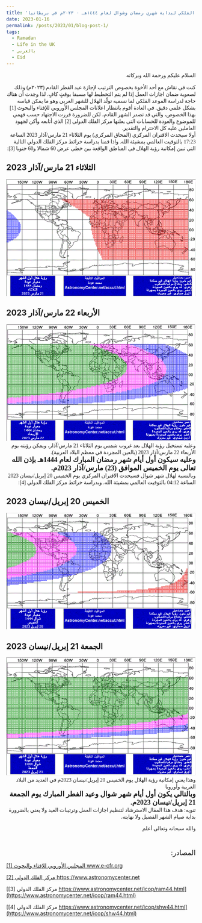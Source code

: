 ```yaml
---
title: 'الحساب الفلكي لبداية شهري رمضان وشوال لعام ١٤٤٤هـ - ٢٠٢٣م في بريطانيا'
date: 2023-01-16
permalink: /posts/2023/01/blog-post-1/
tags:
  - Ramadan
  - Life in the UK
  - بالعربي
  - Eid
---
```

<div dir="rtl"><span style="font-family:Tahoma;">
السلام عليكم ورحمة الله وبركاته

</span></div>

<div dir="rtl"><span style="font-family:Tahoma;">
كنت في نقاش مع أحد الأخوة بخصوص الترتيب لإجازة عيد الفطر القادم (٢٠٢٣م) وذلك لصعوبة ضمان اجازات العمل إذا لم يتم التخطيط لها مسبقا بوقتٍ كافٍ. لذا وجدت أن هناك حاجة لدراسة الموعد الفلكي لما نسميه تولّد الهلال للشهر العربي وهو ما يمكن قياسه بشكل علمي دقيق. في العادة أقوم بانتظار اعلانات المجلس الأوروبي للإفتاء والبحوث [1] بهذا الخصوص، والتي قد تصدر الشهر القادم، لكن للضرورة قررت الاجتهاد حسب فهمي للموضوع والعودة للحسابات التي يعلنها مركز الفلك الدولي [2] الذي أتابعه وأكن لجهود العاملين عليه كل الاحترام والتقدير.
</span></div>

<div dir="rtl"><span style="font-family:Tahoma;">
أولا سيحدث الاقتران المركزي (المحاق المركزي) يوم الثلاثاء 21 مارس/آذار 2023 الساعة 17:23 بالتوقيت العالمي بمشيئة الله. واذا قمنا بدراسة خرائط مركز الفلك الدولي التالية التي تبين إمكانية رؤية الهلال في المناطق الواقعة بين خطي عرض 60 شمالا و60 جنوبا [3]:

</span></div>

## الثلاثاء 21 مارس/آذار 2023
<img src='/images/ram44_1.gif'>

## الأربعاء 22 مارس/آذار 2023
<img src='/images/ram44_2.gif'>

<br>

<div dir="rtl"><span style="font-family:Tahoma;">
وعليه تستحيل رؤية الهلال بعد غروب شمس يوم الثلاثاء 21 مارس/آذار، ويمكن رؤيته يوم الأربعاء 22 مارس/آذار 2023 (بالعين المجردة في معظم البلاد العربية).
</span></div>

<div dir="rtl"><span style="font-family:Tahoma; font-size:14pt; font-weight: bold;">وعليه سيكون أول أيام شهر رمضان المبارك لعام 1444هـ بإذن الله تعالى يوم الخميس الموافق (23) مارس/آذار 2023م.</span></div>

<div dir="rtl"><span style="font-family:Tahoma;">
وبالنسبة لهلال شهر شوال فسيحدث الاقتران المركزي يوم الخميس 20 إبريل/نيسان 2023 الساعة 04:12 بالتوقيت العالمي بمشيئة الله. وبدراسة خرائط مركز الفلك الدولي [4]:
</span></div>



## الخميس 20 إبريل/نيسان 2023
<img src='/images/shw44_1.gif'>

## الجمعة 21 إبريل/نيسان 2023
<img src='/images/shw44_2.gif'>

<br>

<div dir="rtl"><span style="font-family:Tahoma;">
وهذا يعني إمكانية رؤية الهلال يوم الخميس 20 إبريل/نيسان 2023م في العديد من البلاد العربية وأوروبا </span></div>

<div dir="rtl"><span style="font-family:Tahoma;font-size:14pt; font-weight: bold">وبالتالي يكون أول أيام شهر شوال وعيد الفطر المبارك يوم الجمعة 21 إبريل/نيسان 2023م.
</span></div>


<div dir="rtl"><span style="font-family:Tahoma;">
تنويه: هدف هذا المقال الاسترشاد لتنظيم اجازات العمل وترتيبات العيد ولا يعني بالضرورة بداية صيام الشهر الفضيل ولا نهايته.

والله سبحانه وتعالى أعلم
</span></div>
<br>

<div dir="rtl"><span style="font-family:Tahoma;font-size:14pt;">المصادر:</span></div>


[[1] المجلس الأوروبي للإفتاء والبحوث www.e-cfr.org ](https://www.e-cfr.org/)
 
[[2] مركز الفلك الدولي https://www.astronomycenter.net ](https://www.astronomycenter.net)

[[3] مركز الفلك الدولي https://www.astronomycenter.net/icop/ram44.html](https://www.astronomycenter.net/icop/ram44.html)

[[4] مركز الفلك الدولي https://www.astronomycenter.net/icop/shw44.html](https://www.astronomycenter.net/icop/shw44.html)

